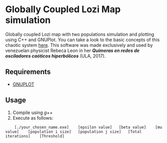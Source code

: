 # Globally Coupled Lozi Map simulation

Globally coupled Lozi map with two populations simulation and plotting using C++ and GNUPlot. You can take a look to the basic concepts of this chaotic system [here](http://www.ciens.ula.ve/cff/caoticos/PDFs/SEM_170706.pdf). This software was made exclusively and used by venezuelan physicist Rebeca Leon in her ***Quimeras en redes de osciladores caóticos hiperbólicos*** (ULA, 2017).

## Requirements

- [GNUPLOT](http://www.gnuplot.info/)

## Usage

1. Compile using *g++*
2. Execute as follows:

``` shell
    [./your_chosen_name.exe]    [epsilon value]   [beta value]    [mu value]    [population i size]   [population j size]   [Total iterations]    [Threshold]
```
